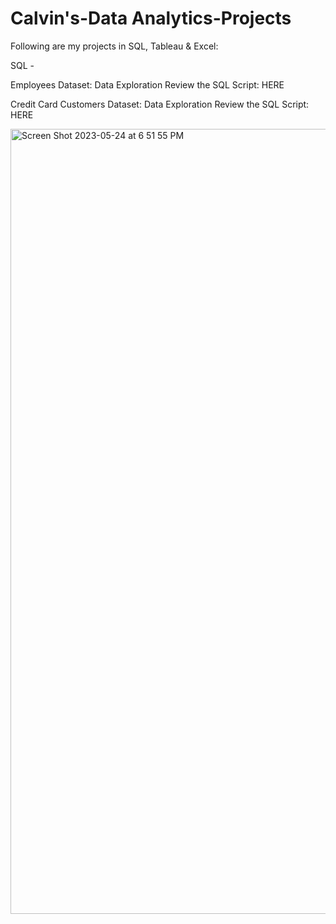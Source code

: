 # Calvin's-Data Analytics-Projects

Following are my projects in SQL, Tableau & Excel:

 SQL -

Employees Dataset: Data Exploration
Review the SQL Script: HERE

Credit Card Customers Dataset: Data Exploration
Review the SQL Script: HERE

<img width="1256" alt="Screen Shot 2023-05-24 at 6 51 55 PM" src="https://github.com/CalvinMcBride14/Calvin-s-Analyst-Projects/assets/135881962/eb439c8f-0325-4dfc-87be-20e4cf058c20">
